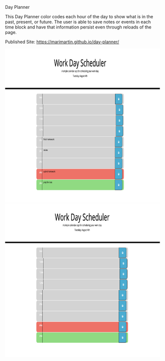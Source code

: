 Day Planner

This Day Planner color codes each hour of the day to show what is in the past, present, or future. The user is able to save notes or events in each time block and have that information persist even through reloads of the page. 

Published Site:
https://marimartin.github.io/day-planner/

<img src="/screenshots/screenshot-1.png" height="500">
<img src="/screenshots/screenshot-2.png"  height="500">